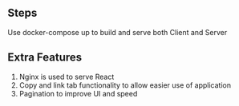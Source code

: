 ## Steps

Use docker-compose up to build and serve both Client and Server

## Extra Features

1) Nginx is used to serve React
2) Copy and link tab functionality to allow easier use of application
3) Pagination to improve UI and speed